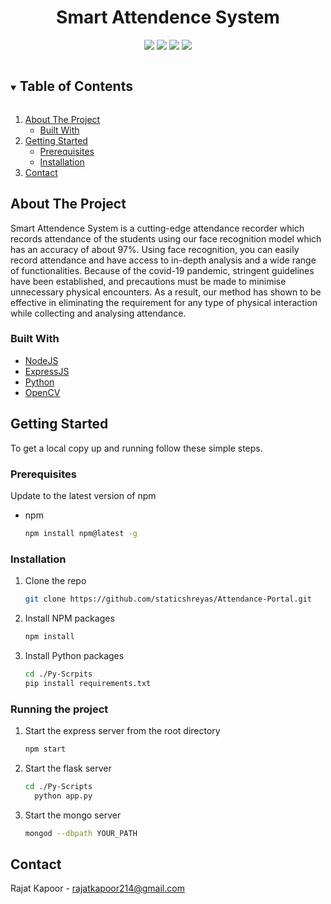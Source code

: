 <div align="center">
 
<h1 align="center">Smart Attendence System</h1>

[![](https://img.shields.io/badge/Made_with-Nodejs-red?style=for-the-badge&logo=node.js)](https://nodejs.org/en/)
[![](https://img.shields.io/badge/IDE-Visual_Studio_Code-purple?style=for-the-badge&logo=visual-studio-code)](https://code.visualstudio.com/  "Visual Studio Code")
[![](https://img.shields.io/badge/Database-MongoDB-green?style=for-the-badge&logo=mongodb)](mongodb.com "MongoDB")
[![](https://img.shields.io/badge/Made_with-Python-blue?style=for-the-badge&logo=python)](https://www.python.org/)

</div>

<!-- TABLE OF CONTENTS -->
<details open="open">
  <summary><h2 style="display: inline-block">Table of Contents</h2></summary>
  <ol>
    <li>
      <a href="#about-the-project">About The Project</a>
      <ul>
        <li><a href="#built-with">Built With</a></li>
      </ul>
    </li>
    <li>
      <a href="#getting-started">Getting Started</a>
      <ul>
        <li><a href="#prerequisites">Prerequisites</a></li>
        <li><a href="#installation">Installation</a></li>
      </ul>
    </li>
    <li><a href="#contact">Contact</a></li>
  </ol>
</details>



<!-- ABOUT THE PROJECT -->
## About The Project

Smart Attendence System is a cutting-edge attendance recorder which records attendance of the students using our face recognition model which has an accuracy of about 97%.  Using face recognition, you can easily record attendance and have access to in-depth analysis and a wide range of functionalities. Because of the covid-19 pandemic, stringent guidelines have been established, and precautions must be made to minimise unnecessary physical encounters. As a result, our method has shown to be effective in eliminating the requirement for any type of physical interaction while collecting and analysing attendance.


### Built With

* [NodeJS](https://nodejs.org/en/)
* [ExpressJS](https://expressjs.com/en/starter/generator.html)
* [Python](https://www.python.org/)
* [OpenCV](https://opencv.org/)

<!-- GETTING STARTED -->
## Getting Started

To get a local copy up and running follow these simple steps.

### Prerequisites

Update to the latest version of npm
* npm
  ```sh
  npm install npm@latest -g
  ```

### Installation

1. Clone the repo
   ```sh
   git clone https://github.com/staticshreyas/Attendance-Portal.git
   ```
2. Install NPM packages
   ```sh
   npm install
   ```
3. Install Python packages
   
   ```sh
   cd ./Py-Scrpits 
   pip install requirements.txt
   ```

### Running the project
1. Start the express server from the root directory
   ```sh
   npm start
   ```
2. Start the flask server
    ```sh
    cd ./Py-Scripts
      python app.py
   ```
3. Start the mongo server
    ```sh
    mongod --dbpath YOUR_PATH
   ```

## Contact
Rajat Kapoor - rajatkapoor214@gmail.com